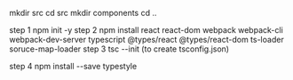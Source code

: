 mkdir src
cd src
mkdir components
cd ..

step 1 npm init -y
step 2 npm install react react-dom webpack webpack-cli webpack-dev-server typescript @types/react @types/react-dom ts-loader soruce-map-loader
step 3 tsc --init (to create tsconfig.json)

step 4 npm install --save typestyle
